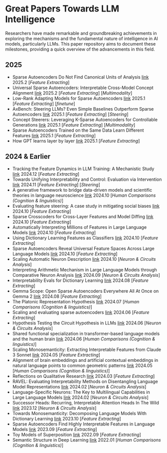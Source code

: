 # Great Papers Towards LLM Intelligence

Researchers have made remarkable and groundbreaking achievements in exploring the mechanisms and the fundamental nature of intelligence in AI models, particularly LLMs. This paper repository aims to document these milestones, providing a quick overview of the advancements in this field.

## 2025

* Sparse Autoencoders Do Not Find Canonical Units of Analysis [link](https://arxiv.org/abs/2502.04878) 2025.2 [*Feature Extracting*]
* Universal Sparse Autoencoders: Interpretable Cross-Model Concept Alignment [link](https://arxiv.org/abs/2502.03714) 2025.2 [*Feature Extracting*] [*Multimodality*]
* Low-Rank Adapting Models for Sparse Autoencoders [link](https://arxiv.org/pdf/2501.19406) 2025.1 [*Feature Extracting*] [*finetune*]
* AxBench: Steering LLMs? Even Simple Baselines Outperform Sparse Autoencoders [link](https://arxiv.org/abs/2501.17148) 2025.1 [*Feature Extracting*] [*Steering*]
* Concept Steerers: Leveraging K-Sparse Autoencoders for Controllable Generations [link](https://arxiv.org/abs/2501.19066) 2025.1 [*Feature Extracting*] [*Multimodality*]
* Sparse Autoencoders Trained on the Same Data Learn Different Features [link](https://arxiv.org/pdf/2501.16615) 2025.1    [*Feature Extracting*]
* How GPT learns layer by layer [link](https://arxiv.org/abs/2501.07108) 2025.1 [*Feature Extracting*]

## 2024 & Earlier

- Tracking the Feature Dynamics in LLM Training: A Mechanistic Study [link](https://arxiv.org/abs/2412.17626) 2024.12 [*Feature Extracting*]
- Towards Unifying Interpretability and Control: Evaluation via Intervention [link](https://arxiv.org/abs/2411.04430) 2024.11 [*Feature Extracting*] [*Steering*]
- A generative framework to bridge data-driven models and scientific theories in language neuroscience [link](https://arxiv.org/abs/2410.00812) 2024.10  [*Human Comparisons (Cognition & linguistics)*]
- Evaluating feature steering: A case study in mitigating social biases [link](https://www.anthropic.com/research/evaluating-feature-steering) 2024.10 [*Feature Extracting*]
- Sparse Crosscoders for Cross-Layer Features and Model Diffing [link](https://transformer-circuits.pub/2024/crosscoders/index.html) 2024.10 [*Feature Extracting*]
- Automatically Interpreting Millions of Features in Large Language Models [link](https://arxiv.org/pdf/2410.13928) 2024.10 [*Feature Extracting*]
- Using Dictionary Learning Features as Classifiers [link](https://transformer-circuits.pub/2024/features-as-classifiers/index.html) 2024.10 [*Feature Extracting*]
- Sparse Autoencoders Reveal Universal Feature Spaces Across Large Language Models [link](https://arxiv.org/pdf/2410.06981) 2024.10 [*Feature Extracting*]
- Scaling Automatic Neuron Description [link](https://transluce.org/neuron-descriptions) 2024.10 [*Neuron & Circuits Analysis*]
- Interpreting Arithmetic Mechanism in Large Language Models through Comparative Neuron Analysis [link](https://arxiv.org/pdf/2409.14144) 2024.09 [*Neuron & Circuits Analysis*]
- Interpretability Evals for Dictionary Learning [link](https://transformer-circuits.pub/2024/august-update/index.html#interp-evals) 2024.08 [*Feature Extracting*]
- Gemma Scope: Open Sparse Autoencoders Everywhere All At Once on Gemma 2 [link](https://arxiv.org/pdf/2408.05147) 2024.08 [*Feature Extracting*]
- The Platonic Representation Hypothesis [link](https://arxiv.org/pdf/2405.07987) 2024.07 [*Human Comparisons (Cognition & linguistics)*]
- Scaling and evaluating sparse autoencoders [link](https://cdn.openai.com/papers/sparse-autoencoders.pdf) 2024.06 [*Feature Extracting*]
- Hypothesis Testing the Circuit Hypothesis in LLMs [link](https://openreview.net/forum?id=ibSNv9cldu) 2024.06 [*Neuron & Circuits Analysis*]
- Shared functional specialization in transformer-based language models and the human brain [link](https://www.nature.com/articles/s41467-024-49173-5) 2024.06 [*Human Comparisons (Cognition & linguistics)*]
- Scaling Monosemanticity: Extracting Interpretable Features from Claude 3 Sonnet [link](https://transformer-circuits.pub/2024/scaling-monosemanticity/index.html) 2024.05 [*Feature Extracting*]
- Alignment of brain embeddings and artificial contextual embeddings in natural language points to common geometric patterns [link](https://pubmed.ncbi.nlm.nih.gov/38553456/) 2024.05 [*Human Comparisons (Cognition & linguistics)*]
- Reflections on Qualitative Research [link](https://transformer-circuits.pub/2024/qualitative-essay/index.html) 2024.03 [*Feature Extracting*]
- RAVEL: Evaluating Interpretability Methods on Disentangling Language Model Representations [link](https://arxiv.org/pdf/2402.17700) 2024.02 [*Neuron & Circuits Analysis*]
- Language-Specific Neurons: The Key to Multilingual Capabilities in Large Language Models [link](https://arxiv.org/pdf/2402.16438) 2024.02 [*Neuron & Circuits Analysis*]
- Successor Heads: Recurring, Interpretable Attention Heads In The Wild [link](https://arxiv.org/abs/2312.09230) 2023.12 [*Neuron & Circuits Analysis*]
- Towards Monosemanticity: Decomposing Language Models With Dictionary Learning [link](https://transformer-circuits.pub/2023/monosemantic-features/index.html) 2023.10 [*Feature Extracting*]
- Sparse Autoencoders Find Highly Interpretable Features in Language Models [link](https://arxiv.org/pdf/2309.08600) 2023.09 [*Feature Extracting*]
- Toy Models of Superposition [link](https://transformer-circuits.pub/2022/toy_model/index.html) 2022.09 [*Feature Extracting*]
- Semantic Structure in Deep Learning [link](https://www.annualreviews.org/docserver/fulltext/linguistics/8/1/annurev-linguistics-031120-122924.pdf?expires=1729404555&id=id&accname=guest&checksum=BAC354EE7D776B2E3F70062009260611) 2022.01 [*Human Comparisons (Cognition & linguistics)*]
